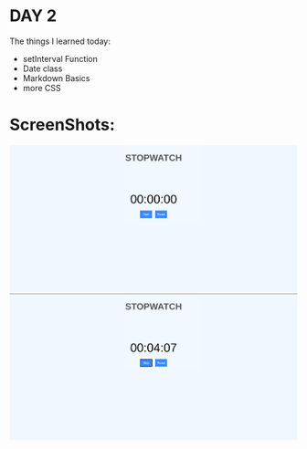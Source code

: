 # DAY 2

The things I learned today:

- setInterval Function
- Date class
- Markdown Basics
- more CSS

# ScreenShots:

![alt text](./day2img1.png)
![alt text](./day2img2.png)
